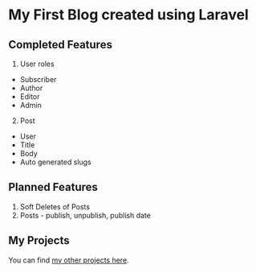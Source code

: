 # My First Blog created using Laravel

## Completed Features

1. User roles
* Subscriber
* Author
* Editor
* Admin
2. Post
* User
* Title
* Body
* Auto generated slugs

## Planned Features

1. Soft Deletes of Posts
2. Posts - publish, unpublish, publish date

## My Projects

You can find [my other projects here](http://placidrod.com).
